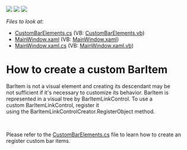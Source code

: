 <!-- default badges list -->
![](https://img.shields.io/endpoint?url=https://codecentral.devexpress.com/api/v1/VersionRange/128640725/22.2.2%2B)
[![](https://img.shields.io/badge/Open_in_DevExpress_Support_Center-FF7200?style=flat-square&logo=DevExpress&logoColor=white)](https://supportcenter.devexpress.com/ticket/details/T192314)
[![](https://img.shields.io/badge/📖_How_to_use_DevExpress_Examples-e9f6fc?style=flat-square)](https://docs.devexpress.com/GeneralInformation/403183)
<!-- default badges end -->
<!-- default file list -->
*Files to look at*:

* [CustomBarElements.cs](./CS/WpfApplication1/CustomBarElements.cs) (VB: [CustomBarElements.vb](./VB/WpfApplication1/CustomBarElements.vb))
* [MainWindow.xaml](./CS/WpfApplication1/MainWindow.xaml) (VB: [MainWindow.xaml](./VB/WpfApplication1/MainWindow.xaml))
* [MainWindow.xaml.cs](./CS/WpfApplication1/MainWindow.xaml.cs) (VB: [MainWindow.xaml.vb](./VB/WpfApplication1/MainWindow.xaml.vb))
<!-- default file list end -->
# How to create a custom BarItem


<p>BarItem is not a visual element and creating its descendant may be not sufficient if it's necessary to customize its behavior. BarItem is represented in a visual tree by BarItemLinkControl. To use a custom BarItemLinkControl, register it using the BarItemLinkControlCreator.RegisterObject method. </p>

<br/>

Please refer to the [CustomBarElements.cs](CS/WpfApplication1/CustomBarElements.cs) file to learn how to create an register custom bar items.
